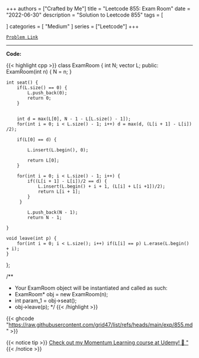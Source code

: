 
+++
authors = ["Crafted by Me"]
title = "Leetcode 855: Exam Room"
date = "2022-06-30"
description = "Solution to Leetcode 855"
tags = [
    
]
categories = [
    "Medium"
]
series = ["Leetcode"]
+++



[`Problem Link`](https://leetcode.com/problems/exam-room/description/)

---



**Code:**

{{< highlight cpp >}}
class ExamRoom {
    int N;
    vector<int> L;
public:
    ExamRoom(int n) {
        N = n;
    }
    
    int seat() {
        if(L.size() == 0) {
            L.push_back(0);
            return 0;
        }
 
        
        int d = max(L[0], N - 1 - L[L.size() - 1]);
        for(int i = 0; i < L.size() - 1; i++) d = max(d, (L[i + 1] - L[i]) /2);
        
        if(L[0] == d) {
            
            L.insert(L.begin(), 0);
            
            return L[0];
        }
        
        for(int i = 0; i < L.size() - 1; i++) {
            if((L[i + 1] - L[i])/2 == d) {
                L.insert(L.begin() + i + 1, (L[i] + L[i +1])/2);
                return L[i + 1];
            }
         }
        
            L.push_back(N - 1);
            return N - 1;
        
    }
    
    void leave(int p) {
        for(int i = 0; i < L.size(); i++) if(L[i] == p) L.erase(L.begin() + i);
    }
};

/**
 * Your ExamRoom object will be instantiated and called as such:
 * ExamRoom* obj = new ExamRoom(n);
 * int param_1 = obj->seat();
 * obj->leave(p);
 */
{{< /highlight >}}

{{< ghcode "https://raw.githubusercontent.com/grid47/list/refs/heads/main/exp/855.md" >}}

{{< notice tip >}}
[Check out my Momentum Learning course at Udemy! 🚀 "](https://www.udemy.com/course/blind-75-the-data-structures-and-algorithms-essentials/)
{{< /notice >}}

